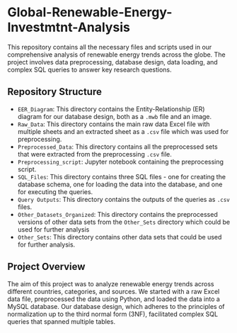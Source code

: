# Global-Renewable-Energy-Investmtnt-Analysis

This repository contains all the necessary files and scripts used in our comprehensive analysis of renewable energy trends across the globe. The project involves data preprocessing, database design, data loading, and complex SQL queries to answer key research questions.

## Repository Structure

- `EER_Diagram`: This directory contains the Entity-Relationship (ER) diagram for our database design, both as a `.mwb` file and an image.
- `Raw_Data`: This directory contains the main raw data Excel file with multiple sheets and an extracted sheet as a `.csv` file which was used for preprocessing.
- `Preprocessed_Data`: This directory contains all the preprocessed sets that were extracted from the preprocessing `.csv` file. 
- `Preprocessing_script`: Jupyter notebook containing the preprocessing script.
- `SQL_Files`: This directory contains three SQL files - one for creating the database schema, one for loading the data into the database, and one for executing the queries.
- `Query Outputs`: This directory contains the outputs of the queries as `.csv` files.
- `Other_Datasets_Organized`: This directory contains the preprocessed versions of other data sets from the `Other_Sets` directory which could be used for further analysis
- `Other_Sets`: This directory contains other data sets that could be used for further analysis. 

## Project Overview

The aim of this project was to analyze renewable energy trends across different countries, categories, and sources. We started with a raw Excel data file, preprocessed the data using Python, and loaded the data into a MySQL database. Our database design, which adheres to the principles of normalization up to the third normal form (3NF), facilitated complex SQL queries that spanned multiple tables.
